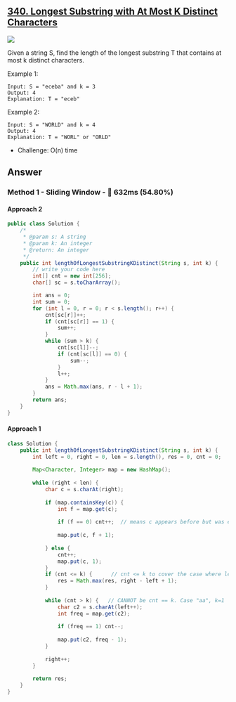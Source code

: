## [340. Longest Substring with At Most K Distinct Characters]()

![](https://github.com/weltond/DataStructure/blob/master/hard.PNG)

Given a string S, find the length of the longest substring T that contains at most k distinct characters.

Example 1:

```
Input: S = "eceba" and k = 3
Output: 4
Explanation: T = "eceb"
```

Example 2:

```
Input: S = "WORLD" and k = 4
Output: 4
Explanation: T = "WORL" or "ORLD"
```

- Challenge: O(n) time

## Answer
### Method 1 - Sliding Window - :rabbit: 632ms (54.80%)
#### Approach 2

```java
public class Solution {
    /*
     * @param s: A string
     * @param k: An integer
     * @return: An integer
     */
    public int lengthOfLongestSubstringKDistinct(String s, int k) {
        // write your code here
        int[] cnt = new int[256];
        char[] sc = s.toCharArray();

        int ans = 0;
        int sum = 0;
        for (int l = 0, r = 0; r < s.length(); r++) {
            cnt[sc[r]]++;
            if (cnt[sc[r]] == 1) {
                sum++;
            }
            while (sum > k) {
                cnt[sc[l]]--;
                if (cnt[sc[l]] == 0) {
                    sum--;
                }
                l++;
            }
            ans = Math.max(ans, r - l + 1);
        }
        return ans;
    }
}
```

#### Approach 1
```java
class Solution {
    public int lengthOfLongestSubstringKDistinct(String s, int k) {
        int left = 0, right = 0, len = s.length(), res = 0, cnt = 0;
        
        Map<Character, Integer> map = new HashMap();
        
        while (right < len) {
            char c = s.charAt(right);
            
            if (map.containsKey(c)) {
                int f = map.get(c);
                
                if (f == 0) cnt++;  // means c appears before but was excluded later. Case: "aa", k = 0
                
                map.put(c, f + 1);
                 
            } else {
                cnt++;
                map.put(c, 1);
            }
            if (cnt <= k) {      // cnt <= k to cover the case where len < k
                res = Math.max(res, right - left + 1);
            }
            
            while (cnt > k) {   // CANNOT be cnt == k. Case "aa", k=1
                char c2 = s.charAt(left++);
                int freq = map.get(c2);
                
                if (freq == 1) cnt--;
                
                map.put(c2, freq - 1);
            }
            
            right++;
        }
        
        return res;
    }
}
```
